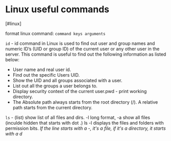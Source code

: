 # Linux useful commands 

[#linux]

format linux command: `command keys arguments`

`id` - id command in Linux is used to find out user and group names and numeric ID’s (UID or group ID) of the current user or any other user in the server. This command is useful to find out the following information as listed below:

* User name and real user id.
* Find out the specific Users UID.
* Show the UID and all groups associated with a user.
* List out all the groups a user belongs to.
* Display security context of the current user.pwd - print working directory.
* The Absolute path always starts from the root directory (/). A relative path starts from the current directory.

`ls` - (list) show list of all files and dirs. -l long format, -a show all files (inculde hidden that starts with dot .)
ls -l displays the files and folders with permission bits. _If the line starts with a -, it's a file, if it's a directory, it starts with a d_